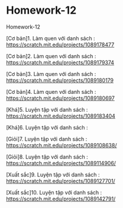 # Homework-12
Homework-12

[Cơ bản]1. Làm quen với danh sách : https://scratch.mit.edu/projects/1089178477

[Cơ bản]2. Làm quen với danh sách : https://scratch.mit.edu/projects/1089179374

[Cơ bản]3. Làm quen với danh sách : https://scratch.mit.edu/projects/1089180179

[Cơ bản]4. Làm quen với danh sách : https://scratch.mit.edu/projects/1089180697

[Khá]5. Luyện tập với danh sách : https://scratch.mit.edu/projects/1089183404

[Khá]6. Luyện tập với danh sách : 

[Giỏi]7. Luyện tập với danh sách : https://scratch.mit.edu/projects/1089108638/

[Giỏi]8. Luyện tập với danh sách : https://scratch.mit.edu/projects/1089114906/

[Xuất sắc]9. Luyện tập với danh sách : https://scratch.mit.edu/projects/1089127701/

[Xuất sắc]10. Luyện tập với danh sách : https://scratch.mit.edu/projects/1089142791/
